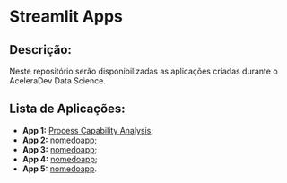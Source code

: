 # Streamlit Apps

## Descrição:
Neste repositório serão disponibilizadas as aplicações criadas durante o AceleraDev Data Science.

## Lista de Aplicações:
- **App 1:** [Process Capability Analysis](https://github.com/monteiro-fernando/AceleraDev_DataScience/tree/master/Streamlit%20Apps/Process%20Capability%20Analysis);
- **App 2:** [nomedoapp](link);
- **App 3:** [nomedoapp](link);
- **App 4:** [nomedoapp](link);
- **App 5:** [nomedoapp](link).
